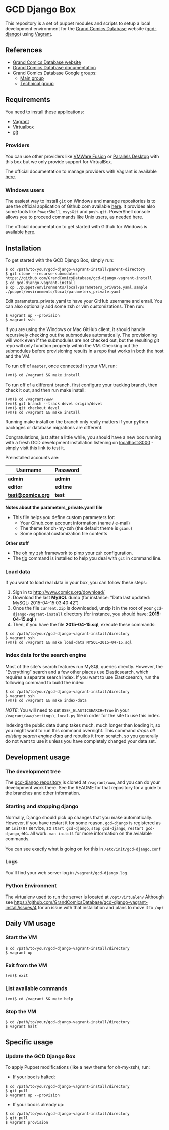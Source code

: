 # GCD Django Box
This repository is a set of puppet modules and scripts to setup a local development environment for the [Grand Comics Database](http://www.comics.org/) website ([gcd-django](https://github.com/GrandComicsDatabase/gcd-django/)) using [Vagrant](https://www.vagrantup.com/).

## References

* [Grand Comics Database website](http://www.comics.org)
* [Grand Comics Database documentation](http://docs.comics.org/wiki/Main_Page)
* Grand Comics Database Google groups:
   * [Main group](https://groups.google.com/forum/#!forum/gcd-main)
   * [Technical group](https://groups.google.com/forum/#!forum/gcd-tech)

## Requirements

You need to install these applications:

* [Vagrant](https://www.vagrantup.com/downloads.html)
* [Virtualbox](https://virtualbox.org/wiki/Downloads)
* [git](http://git-scm.com)

### Providers

You can use other providers like [VMWare Fusion](http://www.vmware.com/products/fusion) or [Parallels Desktop](http://www.parallels.com/fr/products/desktop/) with this box but we only provide support for VirtualBox.

The official documentation to manage providers with Vagrant is available [here](https://docs.vagrantup.com/v2/providers).

###  Windows users

The easiest way to install `git` on Windows and manage repositories is to use the official application of Github.com available [here](https://windows.github.com/). It provides also some tools like `PowerShell`, `msysGit` and `posh-git`.
PowerShell console allows you to proceed commands like Unix users, as needed here.

The official documentation to get started with Github for Windows is available [here](https://help.github.com/articles/getting-started-with-github-for-windows).

## Installation

To get started with the GCD Django Box, simply run:

```shell
$ cd /path/to/your/gcd-django-vagrant-install/parent-directory
$ git clone --recurse-submodules https://github.com/GrandComicsDatabase/gcd-django-vagrant-install
$ cd gcd-django-vagrant-install
$ cp ./puppet/environments/local/parameters_private.yaml.sample ./puppet/environments/local/parameters_private.yaml
```

Edit parameters_private.yaml to have your GitHub username and email.
You can also optionally add some zsh or vim customizations.
Then run:

```shell
$ vagrant up --provision
$ vagrant ssh
```

If you are using the Windows or Mac GitHub client, it should handle recursively checking out the submodules automatically.  The provisioning will work even if the submodules are not checked out, but the resulting git repo will only function properly within the VM.  Checking out the submodules before provisioning results in a repo that works in both the host and the VM.

To run off of `master`, once connected in your VM, run:

```shell
(vm)$ cd /vagrant && make install
```

To run off of a different branch, first configure your tracking branch, then check it out, and then run make install:

```shell
(vm)$ cd /vagrant/www
(vm)$ git branch --track devel origin/devel
(vm)$ git checkout devel
(vm)$ cd /vagrant && make install
```

Running make install on the branch only really matters if your python packages or database migrations are different.

Congratulations, just after a little while, you should have a new box running with a fresh GCD development installation listening on [localhost:8000](http://localhost:8000/) - simply visit this link to test it.

Preinstalled accounts are:

Username | Password
---------|---------
**admin** | **admin**
**editor** | **editme**
**test@comics.org** | **test**


**Notes about the parameters_private.yaml file**

* This file helps you define custom parameters for:
   * Your Gihub.com account information (name / e-mail)
   * The theme for oh-my-zsh (the default theme is `gianu`)
   * Some optional customization file contents

**Other stuff**

* The [oh my zsh](http://ohmyz.sh) framework to pimp your `zsh` configuration.
* The [tig](http://jonas.nitro.dk/tig/manual.html) command is installed to help you deal with `git` in command line.

### Load data

If you want to load real data in your box, you can follow these steps:

1. Sign in to http://www.comics.org/download/ 
2. Download the last **MySQL** dump (for instance: "Data last updated: MySQL: 2015-04-15 03:40:42")
3. Once the file `current.zip` is downloaded, unzip it in the root of your `gcd-django-vagrant-install` directory (for instance, you should have: **2015-04-15.sql** )
4. Then, if you have the file **2015-04-15.sql**, execute these commands:

```shell
$ cd /path/to/your/gcd-django-vagrant-install/directory
$ vagrant ssh
(vm)$ cd /vagrant && make load-data MYSQL=2015-04-15.sql
```

### Index data for the search engine

Most of the site's search features run MySQL queries directly.  However,
the "Everything" search and a few other places use Elasticsearch, which
requires a separate search index.  If you want to use Elasticsearch,
run the following command to build the index:

```shell
$ cd /path/to/your/gcd-django-vagrant-install/directory
$ vagrant ssh
(vm)$ cd /vagrant && make index-data
```

*NOTE*: You will need to set `USE\_ELASTICSEARCH=True` in your
`/vagrant/www/settings\_local.py` file in order for the site to use this index.

Indexing the public data dump takes much, much longer than loading it, so you
might want to run this command overnight.
This command *drops all existing search engine data* and rebuilds it from scratch,
so you generally do not want to use it unless you have completely changed your
data set.

## Development usage

### The development tree

The [gcd-django repository](https://github.com/GrandComicsDatabase/gcd-django)
is cloned at `/vagrant/www`, and you can do your development work there.
See the README for that repository for a guide to the branches and other
information.

### Starting and stopping django

Normally, Django should pick up changes that you make automatically.  However,
if you have restart it for some reason, `gcd-django` is registered as an
`init(8)` service, so `start gcd-django`, `stop gcd-django`, `restart gcd-django`,
etc. all work.  `man initctl` for more information on the avialable commands.

You can see exactly what is going on for this in `/etc/init/gcd-django.conf`

### Logs

You'll find your web server log in `/vagrant/gcd-django.log`

### Python Environment

The virtualenv used to run the server is located at `/opt/virtualenv`
Although see https://github.com/GrandComicsDatabase/gcd-django-vagrant-install/issues/4
for an issue with that installation and plans to move it to `/opt`

## Daily VM usage

### Start the VM

```shell
$ cd /path/to/your/gcd-django-vagrant-install/directory
$ vagrant up
```

### Exit from the VM

```shell
(vm)$ exit
```

### List available commands

```shell
(vm)$ cd /vagrant && make help
```

### Stop the VM

```shell
$ cd /path/to/your/gcd-django-vagrant-install/directory
$ vagrant halt
```

## Specific usage

### Update the GCD Django Box

To apply Puppet modifications (like a new theme for oh-my-zsh), run:

* If your box is halted:

```shell
$ cd /path/to/your/gcd-django-vagrant-install/directory
$ git pull
$ vagrant up --provision
```

* If your box is already up:

```shell
$ cd /path/to/your/gcd-django-vagrant-install/directory
$ git pull
$ vagrant provision
```
